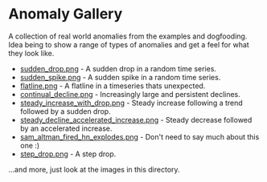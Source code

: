 # Anomaly Gallery

A collection of real world anomalies from the examples and dogfooding. Idea being to show a range of types of anomalies and get a feel for what they look like.

- [sudden_drop.png](sudden_drop.png) - A sudden drop in a random time series.
- [sudden_spike.png](sudden_spike.png) - A sudden spike in a random time series.
- [flatline.png](flatline.png) - A flatline in a timeseries thats unexpected.
- [continual_decline.png](continual_decline.png) - Increasingly large and persistent declines.
- [steady_increase_with_drop.png](steady_increase_with_drop.png) - Steady increase following a trend followed by a sudden drop.
- [steady_decline_accelerated_increase.png](steady_decline_accelerated_increase.png) - Steady decrease followed by an accelerated increase.
- [sam_altman_fired_hn_explodes.png](sam_altman_fired_hn_explodes.png) - Don't need to say much about this one :)
- [step_drop.png](step_drop.png) - A step drop.

...and more, just look at the images in this directory.
